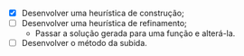 - [x] Desenvolver uma heurística de construção; 
- [ ] Desenvolver uma heurística de refinamento;
  - Passar a solução gerada para uma função e alterá-la.
- [ ] Desenvolver o método da subida.